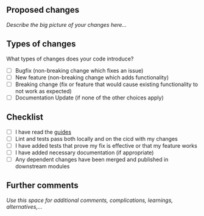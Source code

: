 ## Proposed changes

_Describe the big picture of your changes here..._

## Types of changes

What types of changes does your code introduce?
- [ ] Bugfix (non-breaking change which fixes an issue)
- [ ] New feature (non-breaking change which adds functionality)
- [ ] Breaking change (fix or feature that would cause existing functionality to not work as expected)
- [ ] Documentation Update (if none of the other choices apply)

## Checklist

- [ ] I have read the [guides](./guides/) 
- [ ] Lint and tests pass both locally and on the cicd with my changes
- [ ] I have added tests that prove my fix is effective or that my feature works
- [ ] I have added necessary documentation (if appropriate)
- [ ] Any dependent changes have been merged and published in downstream modules

## Further comments

_Use this space for additional comments, complications, learnings, alternatives,..._

